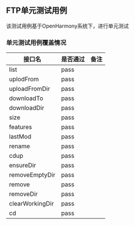 ## FTP单元测试用例

该测试用例基于OpenHarmony系统下，进行单元测试

### 单元测试用例覆盖情况

|接口名 | 是否通过 |备注|
|---|---|---|
|list|pass||
|uplodFrom|pass||
|uploadFromDir|pass||
|downloadTo|pass||
|downloadDir|pass||
|size|pass||
|features|pass||
|lastMod|pass||
|rename|pass||
|cdup|pass||
|ensureDir|pass||
|removeEmptyDir|pass||
|remove|pass||
|removeDir|pass||
|clearWorkingDir|pass||
|cd|pass||